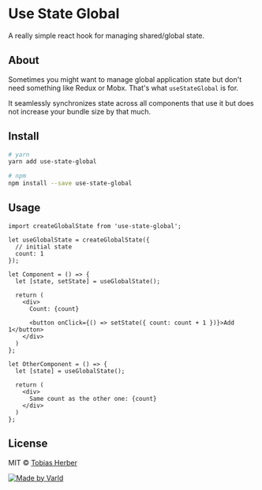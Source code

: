 # Use State Global

A really simple react hook for managing shared/global state.

## About

Sometimes you might want to manage global application state but don't need something like Redux or Mobx. That's what `useStateGlobal` is for.

It seamlessly synchronizes state across all components that use it but does not increase your bundle size by that much.

## Install

```bash
# yarn
yarn add use-state-global

# npm
npm install --save use-state-global
```

## Usage

```tsx
import createGlobalState from 'use-state-global';

let useGlobalState = createGlobalState({
  // initial state
  count: 1
});

let Component = () => {
  let [state, setState] = useGlobalState();

  return (
    <div>
      Count: {count}

      <button onClick={() => setState({ count: count + 1 })}>Add 1</button>
    </div>
  )
};

let OtherComponent = () => {
  let [state] = useGlobalState();

  return (
    <div>
      Same count as the other one: {count}
    </div>
  )
};
```

## License

MIT © [Tobias Herber](https://github.com/herber)

[![Made by Varld](https://potato.varld.co/oss/badge.svg)](https://varld.co)
